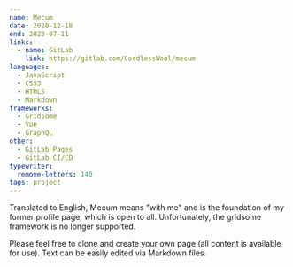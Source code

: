 ```yaml
---
name: Mecum
date: 2020-12-18
end: 2023-07-11
links:
  - name: GitLab
    link: https://gitlab.com/CordlessWool/mecum
languages:
  - JavaScript
  - CSS3
  - HTML5
  - Markdown
frameworks:
  - Gridsome
  - Vue
  - GraphQL
other:
  - GitLab Pages
  - GitLab CI/CD
typewriter:
  remove-letters: 140
tags: project
---
```


Translated to English, Mecum means "with me" and is the foundation of my former profile page, which is open to all. Unfortunately, the gridsome framework is no longer supported.

Please feel free to clone and create your own page (all content is available for use). Text can be easily edited via Markdown files.
